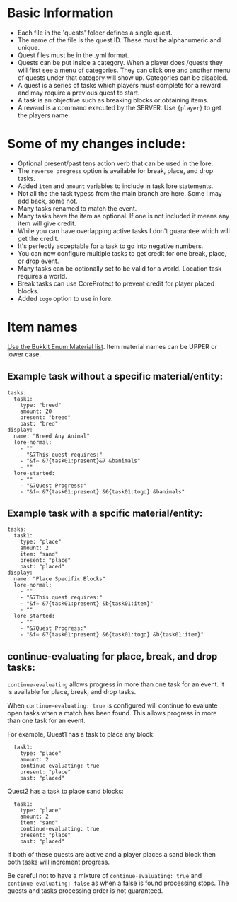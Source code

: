 # Basic Information
- Each file ín the 'quests' folder defines a single quest.
- The name of the file is the quest ID. These must be alphanumeric and unique.
- Quest files must be in the .yml format.
- Quests can be put inside a category. When a player does /quests they will first see a menu of categories. They can click one and another menu of quests
under that category will show up. Categories can be disabled.
- A quest is a series of tasks which players must complete for a reward and may require a previous quest to start.
- A task is an objective such as breaking blocks or obtaining items.
- A reward is a command executed by the SERVER. Use `{player}` to get the players name.

# Some of my changes include:
- Optional present/past tens action verb that can be used in the lore.
- The `reverse progress` option is available for break, place, and drop tasks.
- Added `item` and `amount` variables to include in task lore statements.
- Not all the the task typess from the main branch are here.  Some I may add back, some not.
- Many tasks renamed to match the event.
- Many tasks have the item as optional.  If one is not included it means any item will give credit.
- While you can have overlapping active tasks I don't guarantee which will get the credit.
- It's perfectly acceptable for a task to go into negative numbers.
- You can now configure multiple tasks to get credit for one break, place, or drop event.
- Many tasks can be optionally set to be valid for a world.  Location task requires a world.
- Break tasks can use CoreProtect to prevent credit for player placed blocks.
- Added `togo` option to use in lore. 

# Item names
[Use the Bukkit Enum Material list](https://hub.spigotmc.org/javadocs/bukkit/org/bukkit/Material.html).  Item material names can be UPPER or lower case.

## Example task without a specific material/entity:
```
tasks:
  task1:
    type: "breed"
    amount: 20
    present: "breed"
    past: "bred"
display:
  name: "Breed Any Animal"
  lore-normal:
    - ""
    - "&7This quest requires:"
    - "&f⇨ &7{task01:present}&7 &banimals"
    - ""
  lore-started:
    - ""
    - "&7Quest Progress:"
    - "&f⇨ &7{task01:present} &6{task01:togo} &banimals"
```

## Example task with a spcific material/entity:
```
tasks:
  task1:
    type: "place"
    amount: 2
    item: "sand"
    present: "place"
    past: "placed"
display:
  name: "Place Specific Blocks"
  lore-normal:
    - ""
    - "&7This quest requires:"
    - "&f⇨ &7{task01:present} &b{task01:item}"
    - ""
  lore-started:
    - ""
    - "&7Quest Progress:"
    - "&f⇨ &7{task01:present} &6{task01:togo} &b{task01:item}"
```

## continue-evaluating for place, break, and drop tasks:
`continue-evaluating` allows progress in more than one task for an event.
It is available for place, break, and drop tasks.

When `continue-evaluating: true` is configured will continue to evaluate open tasks when a match has been found.
This allows progress in more than one task for an event.

For example, Quest1 has a task to place any block:
```
  task1:
    type: "place"
    amount: 2
    continue-evaluating: true
    present: "place"
    past: "placed"
```
Quest2 has a task to place sand blocks:
```
  task1:
    type: "place"
    amount: 2
    item: "sand"
    continue-evaluating: true
    present: "place"
    past: "placed"
```

If both of these quests are active and a player places a sand block then both tasks will increment progress.

Be careful not to have a mixture of `continue-evaluating: true` and `continue-evaluating: false` as when a false is found processing stops.  The quests and tasks processing order is not guaranteed.
